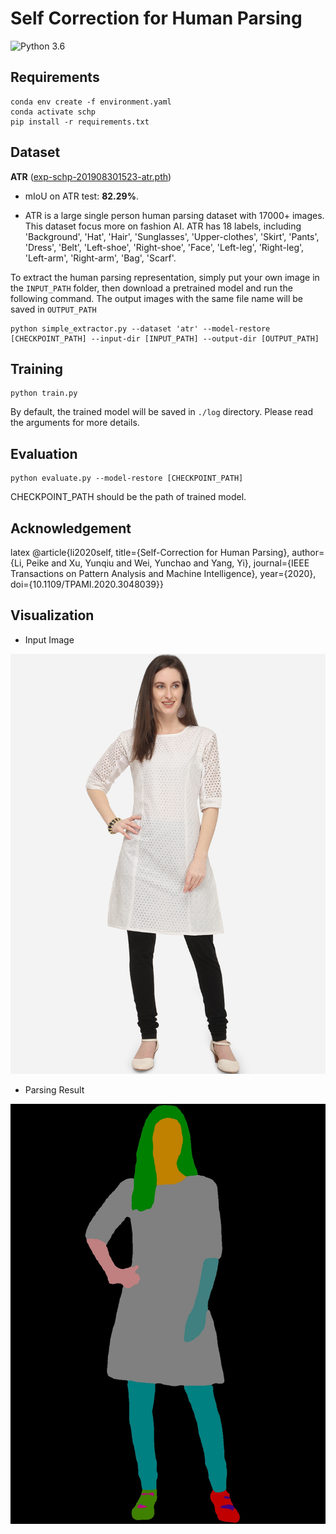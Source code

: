 # Self Correction for Human Parsing

![Python 3.6](https://img.shields.io/badge/python-3.6-green.svg)


## Requirements

```
conda env create -f environment.yaml
conda activate schp
pip install -r requirements.txt
```

## Dataset


**ATR** ([exp-schp-201908301523-atr.pth](https://drive.google.com/file/d/1ruJg4lqR_jgQPj-9K0PP-L2vJERYOxLP/view?usp=sharing))

* mIoU on ATR test: **82.29%**.

* ATR is a large single person human parsing dataset with 17000+ images. This dataset focus more on fashion AI. ATR has 18 labels, including 'Background', 'Hat', 'Hair', 'Sunglasses', 'Upper-clothes', 'Skirt', 'Pants', 'Dress', 'Belt', 'Left-shoe', 'Right-shoe', 'Face', 'Left-leg', 'Right-leg', 'Left-arm', 'Right-arm', 'Bag', 'Scarf'.


To extract the human parsing representation, simply put your own image in the `INPUT_PATH` folder, then download a pretrained model and run the following command. The output images with the same file name will be saved in `OUTPUT_PATH`

```
python simple_extractor.py --dataset 'atr' --model-restore [CHECKPOINT_PATH] --input-dir [INPUT_PATH] --output-dir [OUTPUT_PATH]
```


## Training

```
python train.py
```
By default, the trained model will be saved in `./log` directory. Please read the arguments for more details.

## Evaluation
```
python evaluate.py --model-restore [CHECKPOINT_PATH]
```
CHECKPOINT_PATH should be the path of trained model.


## Acknowledgement


latex
@article{li2020self,
  title={Self-Correction for Human Parsing},
  author={Li, Peike and Xu, Yunqiu and Wei, Yunchao and Yang, Yi},
  journal={IEEE Transactions on Pattern Analysis and Machine Intelligence},
  year={2020},
  doi={10.1109/TPAMI.2020.3048039}}


## Visualization

* Input Image

![demo](./demo/M13.jpg)

* Parsing Result

![demo-atr](./demo/parsing.jpg)
